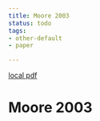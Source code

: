 ```yaml
---
title: Moore 2003
status: todo
tags:
- other-default
- paper

---
```


[local pdf](../../../pdfs/moore-2003.pdf)

# Moore 2003
